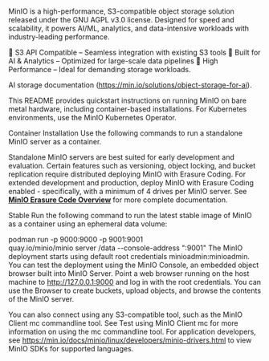 # **[](https://github.com/minio/minio)**

MinIO is a high-performance, S3-compatible object storage solution released under the GNU AGPL v3.0 license. Designed for speed and scalability, it powers AI/ML, analytics, and data-intensive workloads with industry-leading performance.

🔹 S3 API Compatible – Seamless integration with existing S3 tools 🔹 Built for AI & Analytics – Optimized for large-scale data pipelines 🔹 High Performance – Ideal for demanding storage workloads.

AI storage documentation (<https://min.io/solutions/object-storage-for-ai>).

This README provides quickstart instructions on running MinIO on bare metal hardware, including container-based installations. For Kubernetes environments, use the MinIO Kubernetes Operator.

Container Installation
Use the following commands to run a standalone MinIO server as a container.

Standalone MinIO servers are best suited for early development and evaluation. Certain features such as versioning, object locking, and bucket replication require distributed deploying MinIO with Erasure Coding. For extended development and production, deploy MinIO with Erasure Coding enabled - specifically, with a minimum of 4 drives per MinIO server. See **[MinIO Erasure Code Overview](https://min.io/docs/minio/linux/operations/concepts/erasure-coding.html)** for more complete documentation.

Stable
Run the following command to run the latest stable image of MinIO as a container using an ephemeral data volume:

podman run -p 9000:9000 -p 9001:9001 \
  quay.io/minio/minio server /data --console-address ":9001"
The MinIO deployment starts using default root credentials minioadmin:minioadmin. You can test the deployment using the MinIO Console, an embedded object browser built into MinIO Server. Point a web browser running on the host machine to <http://127.0.0.1:9000> and log in with the root credentials. You can use the Browser to create buckets, upload objects, and browse the contents of the MinIO server.

You can also connect using any S3-compatible tool, such as the MinIO Client mc commandline tool. See Test using MinIO Client mc for more information on using the mc commandline tool. For application developers, see <https://min.io/docs/minio/linux/developers/minio-drivers.html> to view MinIO SDKs for supported languages.
